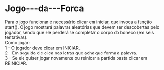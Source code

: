 # Jogo---da---Forca
Para o jogo funcionar é necessário clicar em iniciar, que invoca a função start().
O jogo mostrará palavras aleatórias que devem ser descobertas pelo jogador, sendo que ele perderá se completar o corpo do boneco (em seis tentativas).
<br>
Como jogar:
<br> 1 - O jogador deve clicar em INICIAR,
<br>
2 - Em seguida ele clica nas letras que acha que forma a palavra.
<br>
3 - Se ele quiser jogar novamente ou reinicar a partida basta clicar em REINICIAR.


